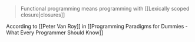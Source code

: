 > Functional programming means programming with [[Lexically scoped closure|closures]] 

According to [[Peter Van Roy]] in [[Programming Paradigms for Dummies - What Every Programmer Should Know]]
